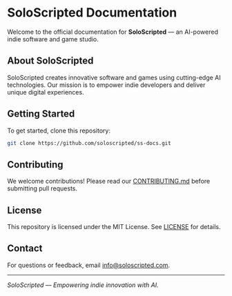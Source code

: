 # SoloScripted Documentation

Welcome to the official documentation for **SoloScripted** — an AI-powered indie software and game studio.

## About SoloScripted

SoloScripted creates innovative software and games using cutting-edge AI technologies. Our mission is to empower indie developers and deliver unique digital experiences.

## Getting Started

To get started, clone this repository:

```bash
git clone https://github.com/soloscripted/ss-docs.git
```

## Contributing

We welcome contributions! Please read our [CONTRIBUTING.md](CONTRIBUTING.md) before submitting pull requests.

## License

This repository is licensed under the MIT License. See [LICENSE](LICENSE) for details.

## Contact

For questions or feedback, email [info@soloscripted.com](mailto:info@soloscripted.com).

---

*SoloScripted — Empowering indie innovation with AI.*

